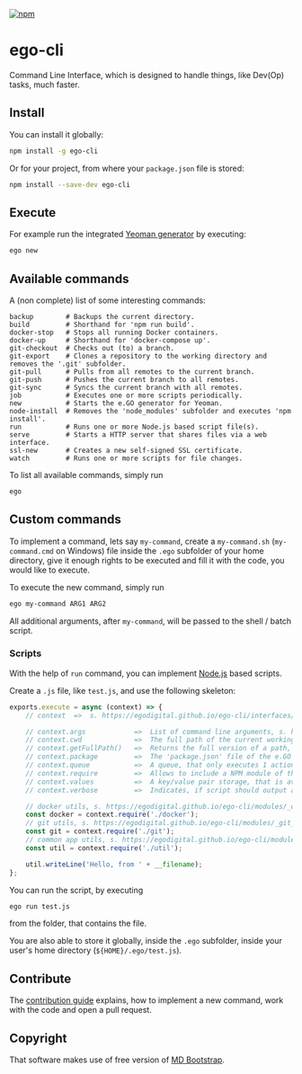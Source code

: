 [![npm](https://img.shields.io/npm/v/ego-cli.svg)](https://www.npmjs.com/package/ego-cli)

# ego-cli

Command Line Interface, which is designed to handle things, like Dev(Op) tasks, much faster.

## Install

You can install it globally:

```bash
npm install -g ego-cli
```

Or for your project, from where your `package.json` file is stored:

```bash
npm install --save-dev ego-cli
```

## Execute

For example run the integrated [Yeoman generator](https://github.com/egodigital/generator-ego) by executing:

```bash
ego new
```

## Available commands

A (non complete) list of some interesting commands:

```
backup        # Backups the current directory.
build         # Shorthand for 'npm run build'.
docker-stop   # Stops all running Docker containers.
docker-up     # Shorthand for 'docker-compose up'.
git-checkout  # Checks out (to) a branch.
git-export    # Clones a repository to the working directory and removes the '.git' subfolder.
git-pull      # Pulls from all remotes to the current branch.
git-push      # Pushes the current branch to all remotes.
git-sync      # Syncs the current branch with all remotes.
job           # Executes one or more scripts periodically.
new           # Starts the e.GO generator for Yeoman.
node-install  # Removes the 'node_modules' subfolder and executes 'npm install'.
run           # Runs one or more Node.js based script file(s).
serve         # Starts a HTTP server that shares files via a web interface.
ssl-new       # Creates a new self-signed SSL certificate.
watch         # Runs one or more scripts for file changes.
```

To list all available commands, simply run

```bash
ego
```

## Custom commands

To implement a command, lets say `my-command`, create a `my-command.sh` (`my-command.cmd` on Windows) file inside the `.ego` subfolder of your home directory, give it enough rights to be executed and fill it with the code, you would like to execute.

To execute the new command, simply run

```bash
ego my-command ARG1 ARG2
```

All additional arguments, after `my-command`, will be passed to the shell / batch script.

### Scripts

With the help of `run` command, you can implement [Node.js]() based scripts.

Create a `.js` file, like `test.js`, and use the following skeleton:

```javascript
exports.execute = async (context) => {
    // context  =>  s. https://egodigital.github.io/ego-cli/interfaces/_contracts_.commandexecutecontext.html

    // context.args            =>  List of command line arguments, s. https://www.npmjs.com/package/minimist
    // context.cwd             =>  The full path of the current working directory
    // context.getFullPath()   =>  Returns the full version of a path, based on the value of 'cwd'
    // context.package         =>  The 'package.json' file of the e.GO CLI
    // context.queue           =>  A queue, that only executes 1 action at the same time, s. https://www.npmjs.com/package/p-queue
    // context.require         =>  Allows to include a NPM module of the e.GO CLI
    // context.values          =>  A key/value pair storage, that is available while the execution
    // context.verbose         =>  Indicates, if script should output additional information or not

    // docker utils, s. https://egodigital.github.io/ego-cli/modules/_docker_.html
    const docker = context.require('./docker');
    // git utils, s. https://egodigital.github.io/ego-cli/modules/_git_.html
    const git = context.require('./git');
    // common app utils, s. https://egodigital.github.io/ego-cli/modules/_util_.html
    const util = context.require('./util');

    util.writeLine('Hello, from ' + __filename);
};
```

You can run the script, by executing

```bash
ego run test.js
```

from the folder, that contains the file.

You are also able to store it globally, inside the `.ego` subfolder, inside your user's home directory (`${HOME}/.ego/test.js`).

## Contribute

The [contribution guide](./CONTRIBUTE.md) explains, how to implement a new command, work with the code and open a pull request.

## Copyright

That software makes use of free version of [MD Bootstrap](https://mdbootstrap.com/).
